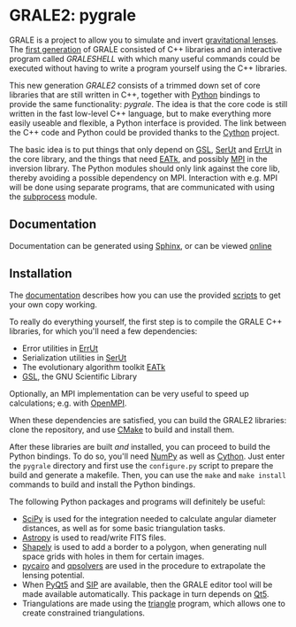 GRALE2: pygrale
===============

GRALE is a project to allow you to simulate and invert
[gravitational lenses](https://en.wikipedia.org/wiki/Gravitational_lens).
The [first generation](https://research.edm.uhasselt.be/jori/page/Physics/GraleV1.html) of GRALE
consisted of C++ libraries and an interactive program called _GRALESHELL_
with which many useful commands could be executed without having to write
a program yourself using the C++ libraries.

This new generation _GRALE2_ consists of a trimmed down set of core libraries
that are still written in C++, together with [Python](http://www.python.org)
bindings to provide the same functionality: _pygrale_. The idea is that the core 
code is still written in the fast low-level C++ language, but to make everything
more easily useable and flexible, a Python interface is provided. The link
between the C++ code and Python could be provided thanks to the
[Cython](http://www.cython.org) project.

The basic idea is to put things that only depend on [GSL](https://www.gnu.org/software/gsl/),
[SerUt](https://github.com/j0r1/SerUt) and [ErrUt](https://github.com/j0r1/ErrUt) in the
core library, and the things that need [EATk](https://github.com/j0r1/EATk), and possibly 
[MPI](https://en.wikipedia.org/wiki/Message_Passing_Interface) in the inversion
library. The Python modules should only link against the core lib, thereby
avoiding a possible dependency on MPI. Interaction with e.g. MPI will be done 
using separate programs, that are communicated with using the [subprocess](https://docs.python.org/3/library/subprocess.html)
module.

Documentation
-------------

Documentation can be generated using [Sphinx](http://www.sphinx-doc.org/), or
can be viewed [online](http://research.edm.uhasselt.be/jori/grale2)

Installation
------------

The [documentation](http://research.edm.uhasselt.be/jori/grale2) describes how
you can use the provided [scripts](https://github.com/j0r1/GRALE2/tree/master/scripts)
to get your own copy working.

To really do everything yourself, the first step is to compile
the GRALE C++ libraries, for which you'll need a few dependencies:

 - Error utilities in [ErrUt](https://github.com/j0r1/ErrUt)
 - Serialization utilities in [SerUt](https://github.com/j0r1/SerUt)
 - The evolutionary algorithm toolkit [EATk](https://github.com/j0r1/EATk)
 - [GSL](https://www.gnu.org/software/gsl/), the GNU Scientific Library

Optionally, an MPI implementation can be very useful to speed up calculations; e.g.
with [OpenMPI](https://www.open-mpi.org/).

When these dependencies are satisfied, you can build the GRALE2 libraries: clone
the repository, and use [CMake](https://cmake.org/) to build and install them.

After these libraries are built _and_ installed, you can proceed to build the
Python bindings. To do so, you'll need [NumPy](http://www.numpy.org/) as well as
[Cython](http://cython.org). Just enter the `pygrale` directory and first use
the `configure.py` script to prepare the build and generate a makefile. Then,
you can use the `make` and `make install` commands to build and install the 
Python bindings.

The following Python packages and programs will definitely be useful:

 - [SciPy](https://www.scipy.org/) is used for the integration needed to
   calculate angular diameter distances, as well as for some basic triangulation
   tasks.
 - [Astropy](http://www.astropy.org/) is used to read/write FITS files.
 - [Shapely](https://github.com/Toblerity/Shapely) is used to add a border
   to a polygon, when generating null space grids with holes in them for
   certain images.
 - [pycairo](https://github.com/pygobject/pycairo/) and [qpsolvers](https://github.com/qpsolvers/qpsolvers)
   are used in the procedure to extrapolate the lensing potential.
 - When [PyQt5](https://www.riverbankcomputing.com/software/pyqt/download5) and
   [SIP](https://www.riverbankcomputing.com/software/sip/download) are available, 
   then the GRALE editor tool will be made available automatically. This package
   in turn depends on [Qt5](https://www.qt.io/).
 - Triangulations are made using the [triangle](http://www.cs.cmu.edu/~quake/triangle.html)
   program, which allows one to create constrained triangulations.

